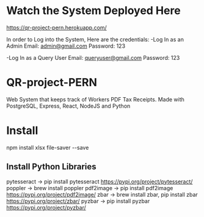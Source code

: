 # Watch the System Deployed Here
https://qr-project-pern.herokuapp.com/

In order to Log into the System, Here are the credentials:
-Log In as an Admin 
Email: admin@gmail.com 
Password: 123

-Log In as a Query User
Email: queryuser@gmail.com 
Password: 123

# QR-project-PERN
Web System that keeps track of Workers PDF Tax Receipts. Made with PostgreSQL, Express, React, NodeJS and Python

# Install
npm install xlsx file-saver --save
## Install Python Libraries
pytesseract -> pip install pytesseract
https://pypi.org/project/pytesseract/
poppler ->  brew install poppler
pdf2image -> pip install pdf2image
https://pypi.org/project/pdf2image/
zbar -> brew install zbar, pip install zbar
https://pypi.org/project/zbar/
pyzbar -> pip install pyzbar
https://pypi.org/project/pyzbar/



